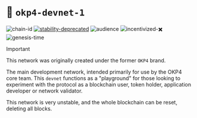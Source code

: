 <!-- generated file - do not edit -->
# 🔗 `okp4-devnet-1`

![chain-id](https://img.shields.io/badge/chain%20id-okp4--devnet--1-blue?style=for-the-badge)
[![stability-deprecated](https://img.shields.io/badge/stability-deprecated-922b21.svg?style=for-the-badge)](https://github.com/mkenney/software-guides/blob/master/STABILITY-BADGES.md#deprecated)
![audience](https://img.shields.io/badge/audience-restricted-orange.svg?style=for-the-badge)
![incentivized-✖️](https://img.shields.io/badge/incentivized-✖️-29220A.svg?style=for-the-badge)
![genesis-time](https://img.shields.io/badge/%E2%8F%B0%20genesis%20time-2022--05--09T16%3A04%3A18.892191Z-red?style=for-the-badge)

> [!IMPORTANT]
> This network was originally created under the former `OKP4` brand.

The main development network, intended primarily for use by the OKP4 core team. This `devnet` functions as a "playground" for those looking to experiment with the protocol as a blockchain user, token holder, application developer or network validator.

This network is very unstable, and the whole blockchain can be reset, deleting all blocks.
